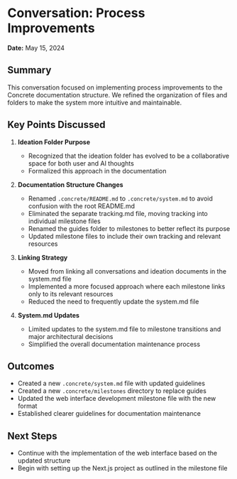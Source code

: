 # Conversation: Process Improvements

**Date:** May 15, 2024

## Summary

This conversation focused on implementing process improvements to the Concrete documentation structure. We refined the organization of files and folders to make the system more intuitive and maintainable.

## Key Points Discussed

1. **Ideation Folder Purpose**
   - Recognized that the ideation folder has evolved to be a collaborative space for both user and AI thoughts
   - Formalized this approach in the documentation

2. **Documentation Structure Changes**
   - Renamed `.concrete/README.md` to `.concrete/system.md` to avoid confusion with the root README.md
   - Eliminated the separate tracking.md file, moving tracking into individual milestone files
   - Renamed the guides folder to milestones to better reflect its purpose
   - Updated milestone files to include their own tracking and relevant resources

3. **Linking Strategy**
   - Moved from linking all conversations and ideation documents in the system.md file
   - Implemented a more focused approach where each milestone links only to its relevant resources
   - Reduced the need to frequently update the system.md file

4. **System.md Updates**
   - Limited updates to the system.md file to milestone transitions and major architectural decisions
   - Simplified the overall documentation maintenance process

## Outcomes

- Created a new `.concrete/system.md` file with updated guidelines
- Created a new `.concrete/milestones` directory to replace guides
- Updated the web interface development milestone file with the new format
- Established clearer guidelines for documentation maintenance

## Next Steps

- Continue with the implementation of the web interface based on the updated structure
- Begin with setting up the Next.js project as outlined in the milestone file 